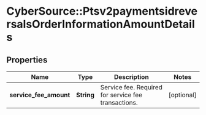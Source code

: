# CyberSource::Ptsv2paymentsidreversalsOrderInformationAmountDetails

## Properties
Name | Type | Description | Notes
------------ | ------------- | ------------- | -------------
**service_fee_amount** | **String** | Service fee. Required for service fee transactions.  | [optional] 


